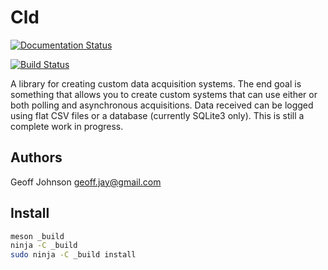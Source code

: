 # Cld

[![Documentation Status](https://readthedocs.org/projects/libcld/badge/?version=latest)](https://readthedocs.org/projects/libcld/?badge=latest)

[![Build Status](https://travis-ci.org/geoffjay/libcld.svg?branch=master)](https://travis-ci.org/geoffjay/libcld)

A library for creating custom data acquisition systems. The end goal is
something that allows you to create custom systems that can use either or both
polling and asynchronous acquisitions. Data received can be logged using flat
CSV files or a database (currently SQLite3 only). This is still a complete work
in progress.

## Authors

Geoff Johnson <geoff.jay@gmail.com>

## Install

```bash
meson _build
ninja -C _build
sudo ninja -C _build install
```
